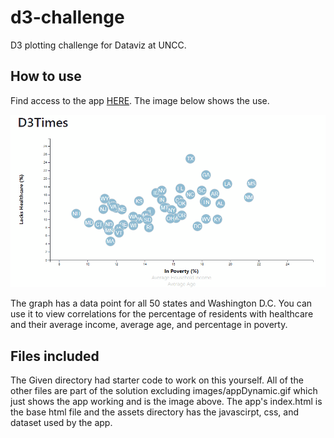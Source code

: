 # d3-challenge
D3 plotting challenge for Dataviz at UNCC.

## How to use
Find access to the app <a href="https://jakegeiser.github.io/d3-challenge/">HERE</a>. The image below shows the use.

![](images/appDynamic.gif)

The graph has a data point for all 50 states and Washington D.C. You can use it to view correlations for the percentage of residents with healthcare and their average income, average age, and percentage in poverty.

## Files included
The Given directory had starter code to work on this yourself. All of the other files are part of the solution excluding images/appDynamic.gif which just shows the app working and is the image above. The app's index.html is the base html file and the assets directory has the javascirpt, css, and dataset used by the app.
